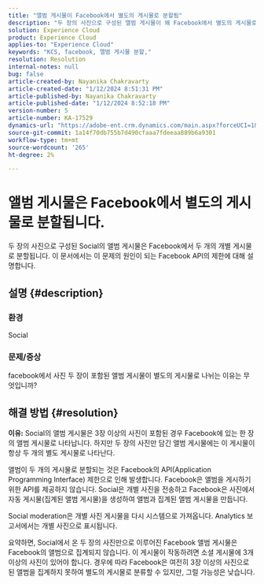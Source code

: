 ```yaml
---
title: "앨범 게시물이 Facebook에서 별도의 게시물로 분할됨"
description: "두 장의 사진으로 구성된 앨범 게시물이 왜 Facebook에서 별도의 게시물로 분할되는지 알아보십시오. 이는 Facebook API의 제한 때문에 발생합니다."
solution: Experience Cloud
product: Experience Cloud
applies-to: "Experience Cloud"
keywords: "KCS, facebook, 앨범 게시물 분할,"
resolution: Resolution
internal-notes: null
bug: false
article-created-by: Nayanika Chakravarty
article-created-date: "1/12/2024 8:51:31 PM"
article-published-by: Nayanika Chakravarty
article-published-date: "1/12/2024 8:52:18 PM"
version-number: 5
article-number: KA-17529
dynamics-url: "https://adobe-ent.crm.dynamics.com/main.aspx?forceUCI=1&pagetype=entityrecord&etn=knowledgearticle&id=2dac1858-8cb1-ee11-a569-6045bd0063aa"
source-git-commit: 1a14f70db755b7d490cfaaa7fdeeaa889b6a9301
workflow-type: tm+mt
source-wordcount: '265'
ht-degree: 2%

---
```


# 앨범 게시물은 Facebook에서 별도의 게시물로 분할됩니다.


두 장의 사진으로 구성된 Social의 앨범 게시물은 Facebook에서 두 개의 개별 게시물로 분할됩니다. 이 문서에서는 이 문제의 원인이 되는 Facebook API의 제한에 대해 설명합니다.

## 설명 {#description}


### <b>환경</b>

Social

### <b>문제/증상</b>

facebook에서 사진 두 장이 포함된 앨범 게시물이 별도의 게시물로 나뉘는 이유는 무엇입니까?


## 해결 방법 {#resolution}

<b>이유:</b>
Social의 앨범 게시물은 3장 이상의 사진이 포함된 경우 Facebook에 있는 한 장의 앨범 게시물로 나타납니다. 하지만 두 장의 사진만 담긴 앨범 게시물에는 이 게시물이 항상 두 개의 별도 게시물로 나타난다.

앨범이 두 개의 게시물로 분할되는 것은 Facebook의 API(Application Programming Interface) 제한으로 인해 발생합니다. Facebook은 앨범을 게시하기 위한 API를 제공하지 않습니다. Social은 개별 사진을 전송하고 Facebook은 사진에서 자동 게시물(집계된 앨범 게시물)을 생성하여 앨범과 집계된 앨범 게시물을 만듭니다.

Social moderation은 개별 사진 게시물을 다시 시스템으로 가져옵니다. Analytics 보고서에서는 개별 사진으로 표시됩니다.

요약하면, Social에서 온 두 장의 사진만으로 이루어진 Facebook 앨범 게시물은 Facebook의 앨범으로 집계되지 않습니다. 이 게시물이 작동하려면 소셜 게시물에 3개 이상의 사진이 있어야 합니다. 경우에 따라 Facebook은 여전히 3장 이상의 사진으로 된 앨범을 집계하지 못하여 별도의 게시물로 분류할 수 있지만, 그럴 가능성은 낮습니다.
